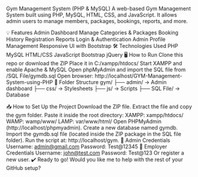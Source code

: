 Gym Management System (PHP & MySQL)
A web-based Gym Management System built using PHP, MySQL, HTML, CSS, and JavaScript. It allows admin users to manage members, packages, bookings, reports, and more.

💡 Features
Admin Dashboard
Manage Categories & Packages
Booking History
Registration Reports
Login & Authentication
Admin Profile Management
Responsive UI with Bootstrap
🛠️ Technologies Used
PHP
MySQL
HTML/CSS
JavaScript
Bootstrap
jQuery
🖥️ How to Run
Clone this repo or download the ZIP
Place it in C:/xampp/htdocs/
Start XAMPP and enable Apache & MySQL
Open phpMyAdmin and import the SQL file from /SQL File/gymdb.sql
Open browser: http://localhost/GYM-Management-System-using-PHP
📂 Folder Structure
gym/ ├── admin/ → Admin dashboard ├── css/ → Stylesheets ├── js/ → Scripts ├── SQL File/ → Database

📥 How to Set Up the Project
Download the ZIP file.
Extract the file and copy the gym folder.
Paste it inside the root directory:
XAMPP: xampp/htdocs/
WAMP: wamp/www/
LAMP: var/www/html/
Open PHPMyAdmin (http://localhost/phpmyadmin).
Create a new database named gymdb.
Import the gymdb.sql file (located inside the ZIP package in the SQL file folder).
Run the script at: http://localhost/gym.
🔐 Admin Credentials
Username: admin@gmail.com
Password: Test@12345
💼 Employer Credentials
Username: john@test.com
Password: Test@123
Or register a new user.
✔️ Ready to go! Would you like me to help with the rest of your GitHub setup?
